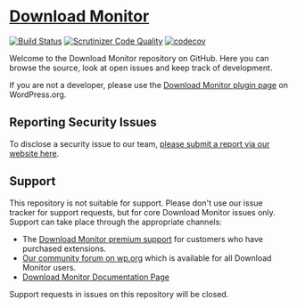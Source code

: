 # [Download Monitor](https://www.download-monitor.com/) 
[![Build Status](https://travis-ci.org/download-monitor/download-monitor.svg?branch=master)](https://travis-ci.org/download-monitor/download-monitor) 
[![Scrutinizer Code Quality](https://scrutinizer-ci.com/g/download-monitor/download-monitor/badges/quality-score.png?b=master)](https://scrutinizer-ci.com/g/download-monitor/download-monitor/?branch=master) 
[![codecov](https://codecov.io/gh/download-monitor/download-monitor/branch/master/graph/badge.svg)](https://codecov.io/gh/download-monitor/download-monitor)

Welcome to the Download Monitor repository on GitHub. Here you can browse the source, look at open issues and keep track of development.

If you are not a developer, please use the [Download Monitor plugin page](https://wordpress.org/plugins/download-monitor/) on WordPress.org.

## Reporting Security Issues
To disclose a security issue to our team, [please submit a report via our website here](https://www.download-monitor.com/contact/).

## Support
This repository is not suitable for support. Please don't use our issue tracker for support requests, but for core Download Monitor issues only. Support can take place through the appropriate channels:

* The [Download Monitor premium support](https://www.download-monitor.com/contact/) for customers who have purchased extensions.
* [Our community forum on wp.org](https://wordpress.org/support/plugin/download-monitor) which is available for all Download Monitor users.
* [Download Monitor Documentation Page](https://www.download-monitor.com/kb/)

Support requests in issues on this repository will be closed.